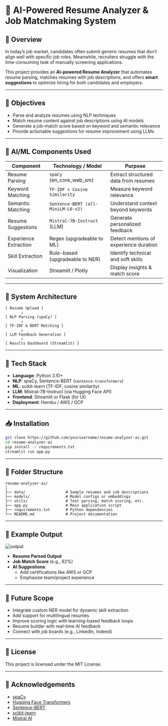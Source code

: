 
# 🤖 AI-Powered Resume Analyzer & Job Matchmaking System

## 📌 Overview

In today’s job market, candidates often submit generic resumes that don’t align well with specific job roles. Meanwhile, recruiters struggle with the time-consuming task of manually screening applications.

This project provides an **AI-powered Resume Analyzer** that automates resume parsing, matches resumes with job descriptions, and offers **smart suggestions** to optimize hiring for both candidates and employers.

---

## 🎯 Objectives

- Parse and analyze resumes using NLP techniques
- Match resume content against job descriptions using AI models
- Generate a job-match score based on keyword and semantic relevance
- Provide actionable suggestions for resume improvement using LLMs

---

## 🧠 AI/ML Components Used

| Component              | Technology / Model                  | Purpose                                |
|------------------------|-------------------------------------|----------------------------------------|
| Resume Parsing         | `spaCy` (en_core_web_sm)            | Extract structured data from resumes   |
| Keyword Matching       | `TF-IDF + Cosine Similarity`        | Measure keyword relevance              |
| Semantic Matching      | `Sentence-BERT (all-MiniLM-L6-v2)`  | Understand context beyond keywords     |
| Resume Suggestions     | `Mistral-7B-Instruct` (LLM)         | Generate personalized feedback         |
| Experience Extraction  | Regex (upgradeable to ML)           | Detect mentions of experience duration |
| Skill Extraction       | Rule-based (upgradeable to NER)     | Identify technical and soft skills     |
| Visualization          | Streamlit / Plotly                  | Display insights & match score         |

---

## 🧱 System Architecture

```
[ Resume Upload ] 
       ↓
[ NLP Parsing (spaCy) ]
       ↓
[ TF-IDF & BERT Matching ]
       ↓
[ LLM Feedback Generation ]
       ↓
[ Results Dashboard (Streamlit) ]
```

---

## 🚀 Tech Stack

- **Language**: Python 3.10+
- **NLP**: spaCy, Sentence-BERT (`sentence-transformers`)
- **ML**: scikit-learn (TF-IDF, cosine similarity)
- **LLM**: Mistral-7B-Instruct (via Hugging Face API)
- **Frontend**: Streamlit or Flask (for UI)
- **Deployment**: Heroku / AWS / GCP

---

## 📥 Installation

```bash
git clone https://github.com/yourusername/resume-analyzer-ai.git
cd resume-analyzer-ai
pip install -r requirements.txt
streamlit run app.py
```

---

## 📂 Folder Structure

```
resume-analyzer-ai/
│
├── data/                  # Sample resumes and job descriptions
├── models/                # Model configs or embeddings
├── utils/                 # Text parsing, match scoring, etc.
├── app.py                 # Main application script
├── requirements.txt       # Python dependencies
└── README.md              # Project documentation
```

---

## 📸 Example Output

![output](./screenshots/sample-output.png)

- **Resume Parsed Output**
- **Job Match Score** (e.g., 82%)
- **AI Suggestions**:
  - Add certifications like AWS or GCP
  - Emphasize team/project experience

---

## 🔮 Future Scope

- Integrate custom NER model for dynamic skill extraction
- Add support for multilingual resumes
- Improve scoring logic with learning-based feedback loops
- Resume builder with real-time AI feedback
- Connect with job boards (e.g., LinkedIn, Indeed)

---

## 📃 License

This project is licensed under the MIT License.

---

## 🙌 Acknowledgements

- [spaCy](https://spacy.io)
- [Hugging Face Transformers](https://huggingface.co)
- [Sentence-BERT](https://www.sbert.net/)
- [scikit-learn](https://scikit-learn.org/)
- [Mistral AI](https://huggingface.co/mistralai)
